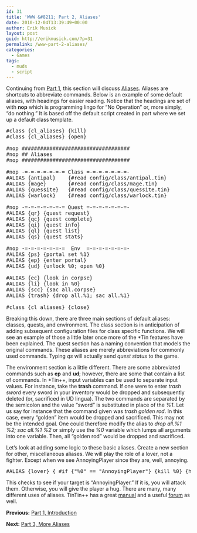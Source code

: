 ```yaml
---
id: 31
title: 'WWW &#8211; Part 2, Aliases'
date: 2010-12-04T13:39:49+00:00
author: Erik Musick
layout: post
guid: http://erikmusick.com/?p=31
permalink: /www-part-2-aliases/
categories:
  - Games
tags:
  - muds
  - script
---
```

Continuing from [Part 1](http://erikmusick.com/worlds-within-worlds/), this section will discuss [Aliases](http://tintin.sourceforge.net/manual/alias.php "TinTin++ manual page for aliases"). Aliases are shortcuts to abbreviate commands. Below is an example of some default aliases, with headings for easier reading. Notice that the headings are set of with **nop** which is programming lingo for &#8220;No Operation&#8221; or, more simply, &#8220;do nothing.&#8221; It is based off the default script created in part where we set up a default class template.

<pre>#class {cl_aliases} {kill}
#class {cl_aliases} {open}

#nop ###################################
#nop ## Aliases
#nop ###################################

#nop -=-=-=-=-=-=-= Class =-=-=-=-=-=-=-
#ALIAS {antipal}    {#read config/class/antipal.tin}
#ALIAS {mage}       {#read config/class/mage.tin}
#ALIAS {quessite}   {#read config/class/quessite.tin}
#ALIAS {warlock}    {#read config/class/warlock.tin}

#nop -=-=-=-=-=-=-= Quest =-=-=-=-=-=-=-
#ALIAS {qr} {quest request}
#ALIAS {qc} {quest complete}
#ALIAS {qi} {quest info}
#ALIAS {ql} {quest list}
#ALIAS {qs} {quest stats}

#nop -=-=-=-=-=-=-=  Env  =-=-=-=-=-=-=-
#ALIAS {ps} {portal set %1}
#ALIAS {ep} {enter portal}
#ALIAS {ud} {unlock %0; open %0}

#ALIAS {ec} {look in corpse}
#ALIAS {li} {look in %0}
#ALIAS {scc} {sac all.corpse}
#ALIAS {trash} {drop all.%1; sac all.%1}

#class {cl_aliases} {close}</pre>

Breaking this down, there are three main sections of default aliases: classes, quests, and environment. The class section is in anticipation of adding subsequent configuration files for class specific functions. We will see an example of those a little later once more of the *Tin features have been explained. The quest section has a naming convention that models the original commands. These aliases are merely abbreviations for commonly used commands. Typing _qs_ will actually send _quest status_ to the game.

The environment section is a little different. There are some abbreviated commands such as **ep** and **ud**; however, there are some that contain a list of commands. In *Tin++, input variables can be used to separate input values. For instance, take the **trash** command. If one were to enter _trash sword_ every sword in your inventory would be dropped and subsequently deleted (or, sacrificed in UD lingua). The two commands are separated by the semicolon and the value &#8220;sword&#8221; is substituted in place of the _%1_. Let us say for instance that the command given was _trash golden rod_. In this case, every &#8220;golden&#8221; item would be dropped and sacrificed. This may not be the intended goal. One could therefore modify the alias to _drop all.%1 %2; sac all.%1 %2_ or simply use the _%0_ variable which lumps all arguments into one variable. Then, all &#8220;golden rod&#8221; would be dropped and sacrificed.

Let&#8217;s look at adding some logic to these basic aliases. Create a new section for other, miscellaneous aliases. We will play the role of a lover, not a fighter. Except when we see AnnoyingPlayer since they are, well, annoying.

<pre>#ALIAS {lover} { #if {"%0" == "AnnoyingPlayer"} {kill %0} {hug %0}}</pre>

This checks to see if your target is &#8220;AnnoyingPlayer.&#8221; If it is, you will attack them. Otherwise, you will give the player a hug. There are many, many different uses of aliases. TinTin++ has a great [manual](http://tintin.sourceforge.net/manual/ "TinTin++ manual") and a useful [forum](http://tintin.sourceforge.net/board/ "TinTin++ forums") as well.

**Previous:** [Part 1, Introduction](http://erikmusick.com/worlds-within-worlds/)

**Next:** [Part 3, More Aliases](http://erikmusick.com/www-part-3-more-aliases/)

